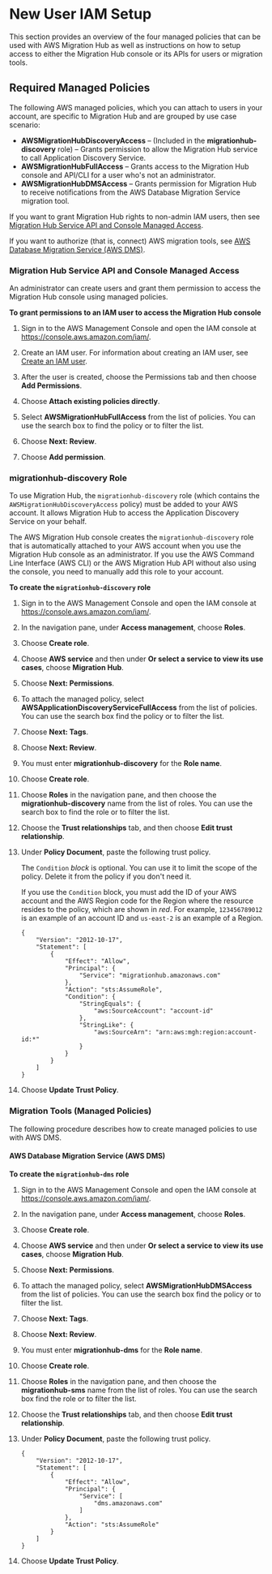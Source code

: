 # New User IAM Setup<a name="new-customer-setup"></a>

This section provides an overview of the four managed policies that can be used with AWS Migration Hub as well as instructions on how to setup access to either the Migration Hub console or its APIs for users or migration tools\.

## Required Managed Policies<a name="required-managed-policies"></a>

The following AWS managed policies, which you can attach to users in your account, are specific to Migration Hub and are grouped by use case scenario:
+ **AWSMigrationHubDiscoveryAccess** – \(Included in the **migrationhub\-discovery** role\) – Grants permission to allow the Migration Hub service to call Application Discovery Service\.
+ **AWSMigrationHubFullAccess** – Grants access to the Migration Hub console and API/CLI for a user who's not an administrator\.
+ **AWSMigrationHubDMSAccess** – Grants permission for Migration Hub to receive notifications from the AWS Database Migration Service migration tool\.

If you want to grant Migration Hub rights to non\-admin IAM users, then see [Migration Hub Service API and Console Managed Access](#api-console-access-managed)\.

If you want to authorize \(that is, connect\) AWS migration tools, see [AWS Database Migration Service \(AWS DMS\)](#dms-managed)\.

### Migration Hub Service API and Console Managed Access<a name="api-console-access-managed"></a>

An administrator can create users and grant them permission to access the Migration Hub console using managed policies\.

**To grant permissions to an IAM user to access the Migration Hub console**

1. Sign in to the AWS Management Console and open the IAM console at [https://console\.aws\.amazon\.com/iam/](https://console.aws.amazon.com/iam/)\.

1. Create an IAM user\. For information about creating an IAM user, see [Create an IAM user](setting-up.md#setting-up-iam)\.

1. After the user is created, choose the Permissions tab and then choose **Add Permissions**\. 

1. Choose **Attach existing policies directly**\. 

1. Select **AWSMigrationHubFullAccess** from the list of policies\. You can use the search box to find the policy or to filter the list\.

1. Choose **Next: Review**\.

1. Choose **Add permission**\.

### migrationhub\-discovery Role<a name="adscaller-role-managed"></a>

To use Migration Hub, the `migrationhub-discovery` role \(which contains the `AWSMigrationHubDiscoveryAccess` policy\) must be added to your AWS account\. It allows Migration Hub to access the Application Discovery Service on your behalf\.

The AWS Migration Hub console creates the `migrationhub-discovery` role that is automatically attached to your AWS account when you use the Migration Hub console as an administrator\. If you use the AWS Command Line Interface \(AWS CLI\) or the AWS Migration Hub API without also using the console, you need to manually add this role to your account\.

**To create the `migrationhub-discovery` role**

1. Sign in to the AWS Management Console and open the IAM console at [https://console\.aws\.amazon\.com/iam/](https://console.aws.amazon.com/iam/)\.

1. In the navigation pane, under **Access management**, choose **Roles**\.

1. Choose **Create role**\.

1. Choose **AWS service** and then under **Or select a service to view its use cases**, choose **Migration Hub**\.

1. Choose **Next: Permissions**\.

1. To attach the managed policy, select **AWSApplicationDiscoveryServiceFullAccess** from the list of policies\. You can use the search box find the policy or to filter the list\.

1. Choose **Next: Tags**\.

1. Choose **Next: Review**\.

1. You must enter **migrationhub\-discovery** for the **Role name**\. 

1. Choose **Create role**\.

1. Choose **Roles** in the navigation pane, and then choose the **migrationhub\-discovery** name from the list of roles\. You can use the search box to find the role or to filter the list\.

1. Choose the **Trust relationships** tab, and then choose **Edit trust relationship**\.

1. Under **Policy Document**, paste the following trust policy\. 

   The `Condition` *block* is optional\. You can use it to limit the scope of the policy\. Delete it from the policy if you don't need it\.

   If you use the `Condition` block, you must add the ID of your AWS account and the AWS Region code for the Region where the resource resides to the policy, which are shown in *red*\. For example, `123456789012` is an example of an account ID and `us-east-2` is an example of a Region\.

   ```
   {
       "Version": "2012-10-17",
       "Statement": [
           {
               "Effect": "Allow",
               "Principal": {
                   "Service": "migrationhub.amazonaws.com"
               },
               "Action": "sts:AssumeRole",
               "Condition": {
                   "StringEquals": {
                       "aws:SourceAccount": "account-id"
                   },
                   "StringLike": {
                       "aws:SourceArn": "arn:aws:mgh:region:account-id:*"
                   }
               }
           }
       ]
   }
   ```

1. Choose **Update Trust Policy**\.

### Migration Tools \(Managed Policies\)<a name="migration-tools-managed"></a>

The following procedure describes how to create managed policies to use with AWS DMS\.

#### AWS Database Migration Service \(AWS DMS\)<a name="dms-managed"></a>

**To create the `migrationhub-dms` role**

1. Sign in to the AWS Management Console and open the IAM console at [https://console\.aws\.amazon\.com/iam/](https://console.aws.amazon.com/iam/)\.

1. In the navigation pane, under **Access management**, choose **Roles**\.

1. Choose **Create role**\.

1. Choose **AWS service** and then under **Or select a service to view its use cases**, choose **Migration Hub**\.

1. Choose **Next: Permissions**\.

1. To attach the managed policy, select **AWSMigrationHubDMSAccess** from the list of policies\. You can use the search box find the policy or to filter the list\.

1. Choose **Next: Tags**\.

1. Choose **Next: Review**\.

1. You must enter **migrationhub\-dms** for the **Role name**\. 

1. Choose **Create role**\.

1. Choose **Roles** in the navigation pane, and then choose the **migrationhub\-sms** name from the list of roles\. You can use the search box find the role or to filter the list\. 

1. Choose the **Trust relationships** tab, and then choose **Edit trust relationship**\.

1. Under **Policy Document**, paste the following trust policy\. 

   ```
   {
       "Version": "2012-10-17",
       "Statement": [
           {
               "Effect": "Allow",
               "Principal": {
                   "Service": [
                       "dms.amazonaws.com"
                   ]
               },
               "Action": "sts:AssumeRole"
           }
       ]
   }
   ```

1. Choose **Update Trust Policy**\.
